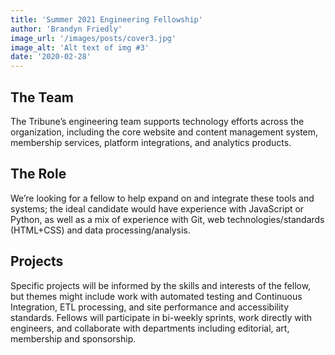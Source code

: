 ```yaml
---
title: 'Summer 2021 Engineering Fellowship'
author: 'Brandyn Friedly'
image_url: '/images/posts/cover3.jpg'
image_alt: 'Alt text of img #3'
date: '2020-02-28'
---
```


## The Team

The Tribune’s engineering team supports technology efforts across the organization, including the core website and content management system, membership services, platform integrations, and analytics products.

## The Role

We’re looking for a fellow to help expand on and integrate these tools and systems; the ideal candidate would have experience with JavaScript or Python, as well as a mix of experience with Git, web technologies/standards (HTML+CSS) and data processing/analysis.

## Projects

Specific projects will be informed by the skills and interests of the fellow, but themes might include work with automated testing and Continuous Integration, ETL processing, and site performance and accessibility standards. Fellows will participate in bi-weekly sprints, work directly with engineers, and collaborate with departments including editorial, art, membership and sponsorship.
